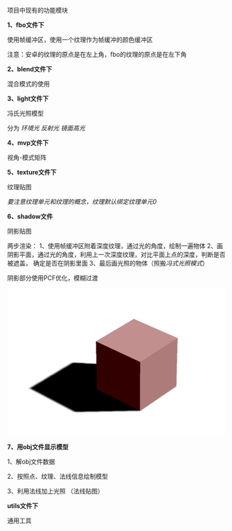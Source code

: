 项目中现有的功能模块

**1、fbo文件下**

使用帧缓冲区，使用一个纹理作为帧缓冲的颜色缓冲区

注意：安卓的纹理的原点是在左上角，fbo的纹理的原点是在左下角

**2、blend文件下**

混合模式的使用

**3、light文件下**

冯氏光照模型

分为 *环境光  反射光 镜面高光*

**4、mvp文件下**

视角-模式矩阵

**5、texture文件下**

纹理贴图

*要注意纹理单元和纹理的概念，纹理默认绑定纹理单元0*

**6、shadow文件**

阴影贴图

两步渲染：
1、使用帧缓冲区附着深度纹理，通过光的角度，绘制一遍物体
2、画阴影平面，通过光的角度，利用上一次深度纹理，对比平面上点的深度，判断是否被遮盖，
确定是否在阴影里面
3、最后画光照的物体（照搬*冯式光照模式*）

阴影部分使用PCF优化，模糊过渡

![Image text](https://github.com/cy-cyx/OpenGlDome/blob/master/img/QQ图片20191105114256.png)

**7、用obj文件显示模型**

1、解obj文件数据

2、按照点、纹理、法线信息绘制模型

3、利用法线加上光照 （法线贴图）

**utils文件下**

通用工具

